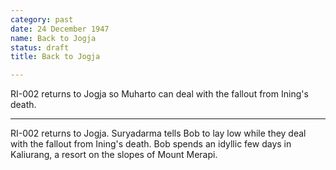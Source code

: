 ```yaml
---
category: past
date: 24 December 1947
name: Back to Jogja
status: draft
title: Back to Jogja

---
```

RI-002 returns to Jogja so Muharto can deal with the fallout from Ining's death.

------

RI-002 returns to Jogja. Suryadarma tells Bob to lay
low while they deal with the fallout from Ining's death. Bob spends an
idyllic few days in Kaliurang, a resort on the slopes of Mount Merapi.
